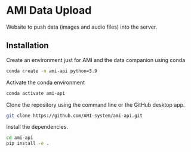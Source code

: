 # AMI Data Upload

Website to push data (images and audio files) into the server.


## Installation 

Create an environment just for AMI and the data companion using conda 
```sh
conda create -n ami-api python=3.9 
```

Activate the conda environment
```sh
conda activate ami-api
```

Clone the repository using the command line or the GitHub desktop app.
```sh
git clone https://github.com/AMI-system/ami-api.git
```

Install the dependencies.
```sh
cd ami-api
pip install -e .
```
